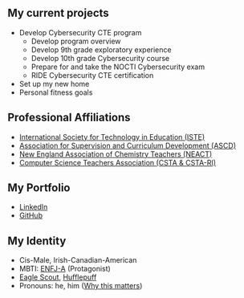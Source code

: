 ## My current projects
- Develop Cybersecurity CTE program
  - Develop program overview
  - Develop 9th grade exploratory experience
  - Develop 10th grade Cybersecurity course
  - Prepare for and take the NOCTI Cybersecurity exam
  - RIDE Cybersecurity CTE certification
- Set up my new home
- Personal fitness goals

## Professional Affiliations
- [International Society for Technology in Education (ISTE)](https://www.iste.org/)
- [Association for Supervision and Curriculum Development (ASCD)](http://www.ascd.org/)
- [New England Association of Chemistry Teachers (NEACT)](https://neact.org/)
- [Computer Science Teachers Association (CSTA & CSTA-RI)](https://csteachers.org/)

## My Portfolio
- [LinkedIn](https://www.linkedin.com/in/cjmcdonald42/)
- [GitHub](https://github.com/cjmcdonald42)

## My Identity
- Cis-Male, Irish-Canadian-American
- MBTI: [ENFJ-A](https://www.16personalities.com/enfj-personality) \(Protagonist\)
- [Eagle Scout](https://www.cccbsa.org/2023/02/13/what-it-means-to-be-an-eagle-scout/), [Hufflepuff](https://www.wizardingworld.com/collections/hufflepuff)
- Pronouns: he, him \([Why this matters](https://www.mypronouns.org/what-and-why)\)
